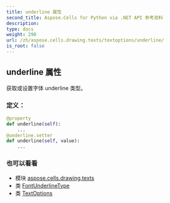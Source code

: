 ```yaml
---
title: underline 属性
second_title: Aspose.Cells for Python via .NET API 参考资料
description:
type: docs
weight: 290
url: /zh/aspose.cells.drawing.texts/textoptions/underline/
is_root: false
---
```

## underline 属性

获取或设置字体 underline 类型。
### 定义：
```python
@property
def underline(self):
    ...
@underline.setter
def underline(self, value):
    ...
```

### 也可以看看
* 模块 [aspose.cells.drawing.texts](../../)
* 类 [FontUnderlineType](/cells/python-net/zh/aspose.cells/fontunderlinetype)
* 类 [TextOptions](/cells/python-net/zh/aspose.cells.drawing.texts/textoptions)
